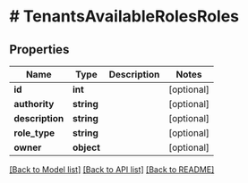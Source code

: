 # # TenantsAvailableRolesRoles

## Properties

Name | Type | Description | Notes
------------ | ------------- | ------------- | -------------
**id** | **int** |  | [optional]
**authority** | **string** |  | [optional]
**description** | **string** |  | [optional]
**role_type** | **string** |  | [optional]
**owner** | **object** |  | [optional]

[[Back to Model list]](../../README.md#models) [[Back to API list]](../../README.md#endpoints) [[Back to README]](../../README.md)
